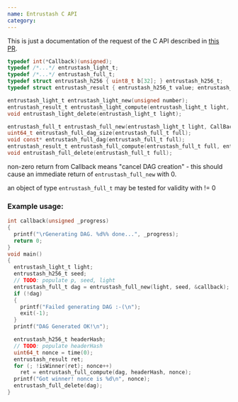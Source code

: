 ```yaml
---
name: Entrustash C API
category: 
---
```


This is just a documentation of the request of the C API described in [this PR](https://github.com/ThePleasurable/entrustash/pull/11).

```c
typedef int(*Callback)(unsigned);
typedef /*...*/ entrustash_light_t;
typedef /*...*/ entrustash_full_t;
typedef struct entrustash_h256 { uint8_t b[32]; } entrustash_h256_t;
typedef struct entrustash_result { entrustash_h256_t value; entrustash_h256_t hixhash; } entrustash_result_t;

entrustash_light_t entrustash_light_new(unsigned number);
entrustash_result_t entrustash_light_compute(entrustash_light_t light, entrustash_h256_t header_hash, uint64_t nonce);
void entrustash_light_delete(entrustash_light_t light);

entrustash_full_t entrustash_full_new(entrustash_light_t light, CallBack c);
uint64_t entrustash_full_dag_size(entrustash_full_t full);
void const* entrustash_full_dag(entrustash_full_t full);
entrustash_result_t entrustash_full_compute(entrustash_full_t full, entrustash_h256_t header_hash, uint64_t nonce);
void entrustash_full_delete(entrustash_full_t full);
```

non-zero return from Callback means "cancel DAG creation" - this should cause an immediate return of `entrustash_full_new` with 0.

an object of type `entrustash_full_t` may be tested for validity with != 0

### Example usage:
```c
int callback(unsigned _progress)
{
  printf("\rGenerating DAG. %d%% done...", _progress);
  return 0;
}
void main()
{
  entrustash_light_t light;
  entrustash_h256_t seed;
  // TODO: populate p, seed, light
  entrustash_full_t dag = entrustash_full_new(light, seed, &callback);
  if (!dag)
  {
    printf("Failed generating DAG :-(\n");
    exit(-1);
  }
  printf("DAG Generated OK!\n");

  entrustash_h256_t headerHash;
  // TODO: populate headerHash
  uint64_t nonce = time(0);
  entrustash_result ret;
  for (; !isWinner(ret); nonce++)
    ret = entrustash_full_compute(dag, headerHash, nonce);
  printf("Got winner! nonce is %d\n", nonce);
  entrustash_full_delete(dag);
}
```